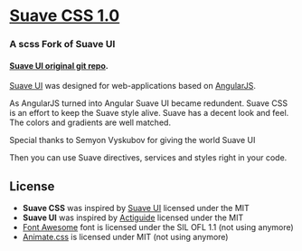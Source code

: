 # [Suave CSS 1.0](http://cluser404.github.io/suave-css)
### A scss Fork of Suave UI

#### [Suave UI original git repo](http://uoziod.github.io/suave-ui).

[Suave UI](https://uoziod.github.io/suave-ui/demo/) was designed for web-applications based on [AngularJS](http://angularjs.org).

As AngularJS turned into Angular Suave UI became redundent.
Suave CSS is an effort to keep the Suave style alive.
Suave has a decent look and feel. The colors and gradients are well matched.

Special thanks to Semyon Vyskubov for giving the world Suave UI

Then you can use Suave directives, services and styles right in your code. 


## License

- **Suave CSS** was inspired by [Suave UI](http://uoziod.github.io/suave-ui) licensed under the MIT
- **Suave UI** was inspired by [Actiguide](https://github.com/tansky/actiguide) licensed under the MIT
- [Font Awesome](http://fontawesome.io/) font is licensed under the SIL OFL 1.1 (not using anymore)
- [Animate.css](http://daneden.github.io/animate.css/) is licensed under MIT (not using anymore)

